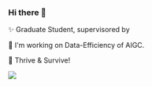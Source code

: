 ### Hi there 👋

✨ Graduate Student, supervisored by 

🔬 I'm working on Data-Efficiency of AIGC.

🌱 Thrive & Survive!

<image src="https://github-readme-stats.vercel.app/api?username=rzwang111&show_icons=true&include_all_commits=true" />



<!--
**rzwang111/rzwang111** is a ✨ _special_ ✨ repository because its `README.md` (this file) appears on your GitHub profile.

Here are some ideas to get you started:

- 🔭 I’m currently working on ...
- 🌱 I’m currently learning ...
- 👯 I’m looking to collaborate on ...
- 🤔 I’m looking for help with ...
- 💬 Ask me about ...
- 📫 How to reach me: ...
- 😄 Pronouns: ...
- ⚡ Fun fact: ...
-->
